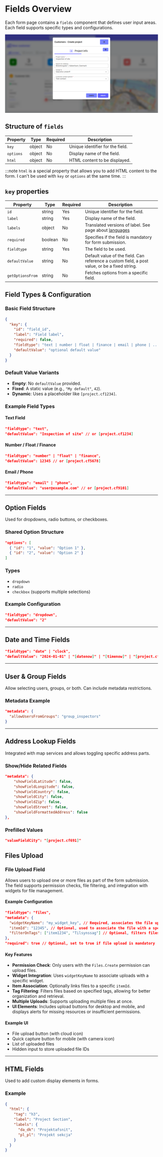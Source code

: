 # Fields Overview

Each form page contains a `fields` component that defines user input areas. Each field supports specific types and configurations.

![Fields overview](formfield-overview.png)

## Structure of `fields`

| Property       | Type    | Required | Description |
|----------------|---------|----------|-------------|
| `key`          | object  | No      | Unique identifier for the field. |
| `options`      | object  | No      | Display name of the field. |
| `html`         | object | No       | HTML content to be displayed. |

:::note
`html` is a special property that allows you to add HTML content to the form. I can't be used with `key` or `options` at the same time.
:::

## `key` properties

| Property       | Type    | Required | Description |
|----------------|---------|----------|-------------|
| `id`           | string  | Yes      | Unique identifier for the field. |
| `label`   | string | Yes      | Display name of the field. |
| `labels`  | object | No      | Translated versions of label. See page about [languages](/docs/misc/languages) |
| `required`     | boolean | No       | Specifies if the field is mandatory for form submission. |
| `fieldtype`    | string | Yes      | The field to be used. |
| `defaultValue` | string  | No       | Default value of the field. Can reference a custom field, a post value, or be a fixed string. |
| `getOptionsFrom` | string | No | Fetches options from a specific field. |

## Field Types & Configuration

### Basic Field Structure
```json
{
  "key": {
    "id": "field_id",
    "label": "Field label",
    "required": false,
    "fieldtype": "text | number | float | finance | email | phone | ...",
    "defaultValue": "optional default value"
  }
}
```

### Default Value Variants
- **Empty**: No `defaultValue` provided.
- **Fixed**: A static value (e.g., `"My default"`, `42`).
- **Dynamic**: Uses a placeholder like `[project.cf1234]`.

### Example Field Types

#### Text Field
```json
"fieldtype": "text",
"defaultValue": "Inspection of site" // or [project.cf1234]
```

#### Number / Float / Finance
```json
"fieldtype": "number" | "float" | "finance",
"defaultValue": 12345 // or [project.cf5678]
```

#### Email / Phone
```json
"fieldtype": "email" | "phone",
"defaultValue": "user@example.com" // or [project.cf9101]
```

---

## Option Fields

Used for dropdowns, radio buttons, or checkboxes.

### Shared Option Structure
```json
"options": [
  { "id": "1", "value": "Option 1" },
  { "id": "2", "value": "Option 2" }
]
```

### Types
- `dropdown`
- `radio`
- `checkbox` (supports multiple selections)

### Example Configuration
```json
"fieldtype": "dropdown",
"defaultValue": "2"
```

---

## Date and Time Fields

```json
"fieldtype": "date" | "clock",
"defaultValue": "2024-01-01" | "[datenow]" | "[timenow]" | "[project.cf...]"
```

---

## User & Group Fields

Allow selecting users, groups, or both. Can include metadata restrictions.

### Metadata Example
```json
"metadata": {
  "allowUsersFromGroups": "group_inspectors"
}
```

---

## Address Lookup Fields

Integrated with map services and allows toggling specific address parts.

### Show/Hide Related Fields
```json
"metadata": {
    "showFieldLatitude": false,
    "showFieldLongitude": false,
    "showFieldCountry": false,
    "showFieldCity": false,
    "showFieldZip": false,
    "showFieldStreet": false,
    "showFieldFormattedAddress": false
},
```

### Prefilled Values
```json
"valueFieldCity": "[project.cf691]"
```

## Files Upload

### File Upload Field

Allows users to upload one or more files as part of the form submission. The field supports permission checks, file filtering, and integration with widgets for file management.

#### Example Configuration
```json
"fieldtype": "files",
"metadata": {
  "widgetKeyName": "my_widget_key", // Required, associates the file upload with a specific widget
  "itemId": "12345", // Optional, used to associate the file with a specific item
  "filterOnTags": ["item1234", "Tilsynssag"] // Optional, filters files based on specified tags
},
"required": true // Optional, set to true if file upload is mandatory
```

#### Key Features
- **Permission Check**: Only users with the `Files.Create` permission can upload files.
- **Widget Integration**: Uses `widgetKeyName` to associate uploads with a specific widget.
- **Item Association**: Optionally links files to a specific `itemId`.
- **Tag Filtering**: Filters files based on specified tags, allowing for better organization and retrieval.
- **Multiple Uploads**: Supports uploading multiple files at once.
- **UI Elements**: Includes upload buttons for desktop and mobile, and displays alerts for missing resources or insufficient permissions.

#### Example UI
- File upload button (with cloud icon)
- Quick capture button for mobile (with camera icon)
- List of uploaded files
- Hidden input to store uploaded file IDs

---

## HTML Fields

Used to add custom display elements in forms.

### Example
```json
{
  "html": {
    "tag": "h3",
    "label": "Project Section",
    "labels": {
      "da_dk": "Projektafsnit",
      "pl_pl": "Projekt sekcja"
    }
  }
}
```